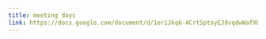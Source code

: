 ```yaml
---
title: meeting days
link: https://docs.google.com/document/d/1er1Jkq6-ACrt5ptoyEJ8vqdwWafXbC8Y/edit?usp=sharing&ouid=109431569121511580485&rtpof=true&sd=true
---
```

